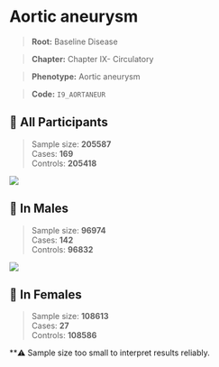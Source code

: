 # Aortic aneurysm

> **Root:** Baseline Disease  

> **Chapter:** Chapter IX- Circulatory  

> **Phenotype:** Aortic aneurysm  

> **Code:** `I9_AORTANEUR`

## 🧪 All Participants  
> Sample size: **205587**  
> Cases: **169**  
> Controls: **205418**
<img src="/Disease/Figures/ALL/Baseline/I9_AORTANEUR.png"/>
<CsvTable src="/Disease/Data/ALL/Baseline/LG_I9_AORTANEUR.csv" label="🔍 View full results" />

## 👨 In Males  
> Sample size: **96974**  
> Cases: **142**  
> Controls: **96832**
<img src="/Disease/Figures/Male/Baseline/I9_AORTANEUR.png"/>
<CsvTable src="/Disease/Data/Male/Baseline/LG_I9_AORTANEUR.csv" label="🔍 View full results" />

## 👩 In Females  
> Sample size: **108613**  
> Cases: **27**  
> Controls: **108586**

**⚠️ Sample size too small to interpret results reliably.
